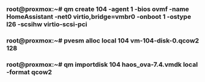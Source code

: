 ### root@proxmox:~# qm create 104 -agent 1 -bios ovmf -name HomeAssistant -net0 virtio,bridge=vmbr0   -onboot 1 -ostype l26 -scsihw virtio-scsi-pci
### root@proxmox:~# pvesm alloc local 104 vm-104-disk-0.qcow2 128
### root@proxmox:~# qm importdisk 104 haos_ova-7.4.vmdk local -format qcow2
